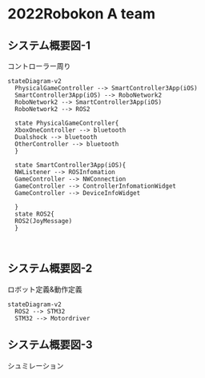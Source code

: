 # 2022Robokon A team

## システム概要図-1

コントローラー周り

```mermaid
stateDiagram-v2
  PhysicalGameController --> SmartController3App(iOS)
  SmartController3App(iOS) --> RoboNetwork2
  RoboNetwork2 --> SmartController3App(iOS)
  RoboNetwork2 --> ROS2
  
  state PhysicalGameController{
  XboxOneController --> bluetooth
  Dualshock --> bluetooth
  OtherController --> bluetooth
  }

  state SmartController3App(iOS){
  NWListener --> ROSInfomation
  GameController --> NWConnection
  GameController --> ControllerInfomationWidget
  GameController --> DeviceInfoWidget
  
  }
  state ROS2{
  ROS2(JoyMessage)
  }
 
  

```

## システム概要図-2
ロボット定義&動作定義

```mermaid
stateDiagram-v2
  ROS2 --> STM32
  STM32 --> Motordriver

```

## システム概要図-3
シュミレーション
